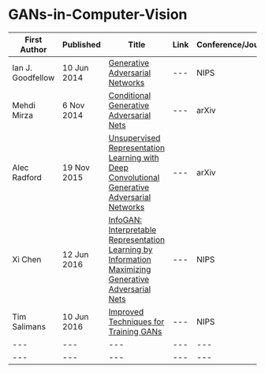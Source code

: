 # GANs-in-Computer-Vision


|First Author|Published|Title|Link|Conference/Journal|
|---|---|---|---|---|
|Ian J. Goodfellow| 10 Jun 2014 | [Generative Adversarial Networks](http://papers.nips.cc/paper/5423-generative-adversarial-nets)|---|NIPS|
|Mehdi Mirza|6 Nov 2014|[Conditional Generative Adversarial Nets](https://arxiv.org/abs/1411.1784)|---|arXiv|
|Alec Radford|19 Nov 2015|[Unsupervised Representation Learning with Deep Convolutional Generative Adversarial Networks](https://arxiv.org/abs/1511.06434)|---|arXiv|
|Xi Chen|12 Jun 2016|[InfoGAN: Interpretable Representation Learning by Information Maximizing Generative Adversarial Nets](https://arxiv.org/abs/1606.03657)|---|NIPS|
|Tim Salimans|10 Jun 2016|[Improved Techniques for Training GANs](https://arxiv.org/abs/1606.03498)|---|NIPS|
|---|---|---|---|---|
|---|---|---|---|---|